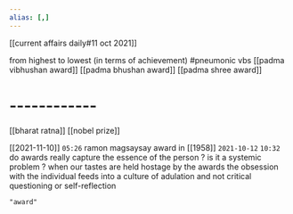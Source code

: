 ```yaml
---
alias: [,]
---
```

[[current affairs daily#11 oct 2021]]

from highest to lowest (in terms of achievement) #pneumonic vbs
	[[padma vibhushan award]]
	[[padma bhushan award]]
	[[padma shree award]]
# ------------
[[bharat ratna]]
[[nobel prize]]

[[2021-11-10]] `05:26`
ramon magsaysay award in [[1958]]
`2021-10-12` `10:32`
do awards really capture the essence of the person ?
is it a systemic problem ?
when our tastes are held hostage by the awards
the obsession with the individual feeds into a culture of adulation and not critical questioning or self-reflection
```query
"award"
```
